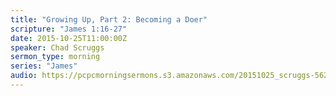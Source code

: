 ```yaml
---
title: "Growing Up, Part 2: Becoming a Doer"
scripture: "James 1:16-27"
date: 2015-10-25T11:00:00Z
speaker: Chad Scruggs
sermon_type: morning
series: "James"
audio: https://pcpcmorningsermons.s3.amazonaws.com/20151025_scruggs-562e5012e7a66.mp3 
---
```



